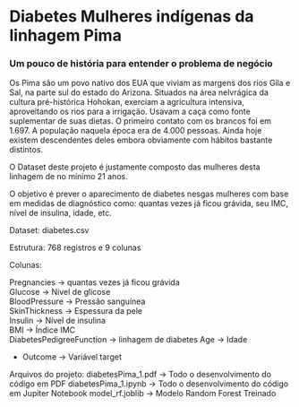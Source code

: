 # Diabetes Mulheres indígenas da linhagem Pima

### Um pouco de história para entender o problema de negócio

Os Pima são um povo nativo dos EUA que viviam as margens dos rios Gila e Sal, na parte sul do estado do Arizona. Situados na área nelvrágica da cultura pré-histórica Hohokan, exerciam a agricultura intensiva, aproveitando os rios para a irrigação. Usavam a caça como fonte suplementar de suas dietas. O primeiro contato com os brancos foi em 1.697. A população naquela época era de 4.000 pessoas. Ainda hoje existem descendentes deles embora obviamente com hábitos bastante distintos.

O Dataset deste projeto é justamente composto das mulheres desta linhagem de no mínimo 21 anos.

O objetivo é prever o aparecimento de diabetes nesgas mulheres com base em medidas de diagnóstico como: quantas vezes já ficou grávida, seu IMC, nível de insulina, idade, etc.

Dataset: diabetes.csv

Estrutura: 768 registros e 9 colunas

Colunas:

Pregnancies -> quantas vezes já ficou grávida            
Glucose -> Nível de glicose                    
BloodPressure -> Pressão sanguínea            
SkinThickness -> Espessura da pele           
Insulin -> Nível de insulina                   
BMI -> Índice IMC                    
DiabetesPedigreeFunction -> linhagem de diabetes
Age -> Idade 

* Outcome -> Variável target 


Arquivos do projeto: 
diabetesPima_1.pdf -> Todo o desenvolvimento do código em PDF
diabetesPima_1.ipynb -> Todo o desenvolvimento do código em Jupiter Notebook
model_rf.joblib -> Modelo Random Forest Treinado





